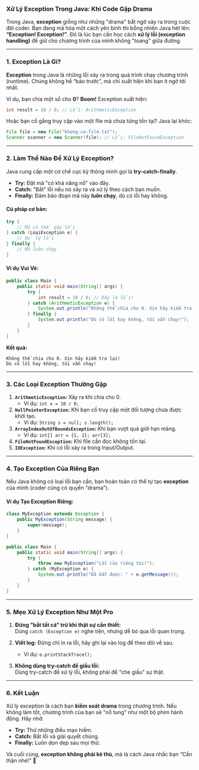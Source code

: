 ### **Xử Lý Exception Trong Java: Khi Code Gặp Drama**

Trong Java, **exception** giống như những "drama" bất ngờ xảy ra trong cuộc đời coder. Bạn đang mã hóa một cách yên bình thì bỗng nhiên Java hét lên: **“Exception! Exception!”**. Đó là lúc bạn cần học cách **xử lý lỗi (exception handling)** để giữ cho chương trình của mình không "toang" giữa đường.

---

### **1. Exception Là Gì?**

**Exception** trong Java là những lỗi xảy ra trong quá trình chạy chương trình (runtime). Chúng không hề “báo trước”, mà chỉ xuất hiện khi bạn ít ngờ tới nhất.

Ví dụ, bạn chia một số cho **0**? **Boom!** Exception xuất hiện:
```java
int result = 10 / 0; // Lỗi: ArithmeticException
```

Hoặc bạn cố gắng truy cập vào một file mà chưa từng tồn tại? Java lại khóc:
```java
File file = new File("khong-co-file.txt");
Scanner scanner = new Scanner(file); // Lỗi: FileNotFoundException
```

---

### **2. Làm Thế Nào Để Xử Lý Exception?**

Java cung cấp một cơ chế cực kỳ thông minh gọi là **try-catch-finally**.
- **Try:** Đặt mã "có khả năng nổ" vào đây.
- **Catch:** "Bắt" lỗi nếu nó xảy ra và xử lý theo cách bạn muốn.
- **Finally:** Đảm bảo đoạn mã này **luôn chạy**, dù có lỗi hay không.

#### **Cú pháp cơ bản:**
```java
try {
    // Mã có thể gây lỗi
} catch (LoạiException e) {
    // Xử lý lỗi
} finally {
    // Mã luôn chạy
}
```

#### **Ví dụ Vui Vẻ:**
```java
public class Main {
    public static void main(String[] args) {
        try {
            int result = 10 / 0; // Đây là lỗi!
        } catch (ArithmeticException e) {
            System.out.println("Không thể chia cho 0. Xin hãy kiểm tra lại!");
        } finally {
            System.out.println("Dù có lỗi hay không, tôi vẫn chạy!");
        }
    }
}
```
**Kết quả:**
```
Không thể chia cho 0. Xin hãy kiểm tra lại!
Dù có lỗi hay không, tôi vẫn chạy!
```

---

### **3. Các Loại Exception Thường Gặp**

1. **`ArithmeticException`:** Xảy ra khi chia cho 0.
    - Ví dụ: `int x = 10 / 0;`
2. **`NullPointerException`:** Khi bạn cố truy cập một đối tượng chưa được khởi tạo.
    - Ví dụ: `String s = null; s.length();`
3. **`ArrayIndexOutOfBoundsException`:** Khi bạn vượt quá giới hạn mảng.
    - Ví dụ: `int[] arr = {1, 2}; arr[3];`
4. **`FileNotFoundException`:** Khi file cần đọc không tồn tại.
5. **`IOException`:** Khi có lỗi xảy ra trong Input/Output.

---

### **4. Tạo Exception Của Riêng Bạn**

Nếu Java không có loại lỗi bạn cần, bạn hoàn toàn có thể tự tạo **exception** của mình (coder cũng có quyền "drama").

#### **Ví dụ Tạo Exception Riêng:**
```java
class MyException extends Exception {
    public MyException(String message) {
        super(message);
    }
}

public class Main {
    public static void main(String[] args) {
        try {
            throw new MyException("Lỗi của riêng tôi!");
        } catch (MyException e) {
            System.out.println("Đã bắt được: " + e.getMessage());
        }
    }
}
```

---

### **5. Mẹo Xử Lý Exception Như Một Pro**

1. **Đừng "bắt tất cả" trừ khi thật sự cần thiết:**  
   Dùng `catch (Exception e)` nghe tiện, nhưng dễ bỏ qua lỗi quan trọng.

2. **Viết log:** Đừng chỉ in ra lỗi, hãy ghi lại vào log để theo dõi về sau.
    - Ví dụ: `e.printStackTrace();`

3. **Không dùng try-catch để giấu lỗi:**  
   Dùng try-catch để xử lý lỗi, không phải để "che giấu" sự thật.

---

### **6. Kết Luận**

Xử lý exception là cách bạn **kiểm soát drama** trong chương trình. Nếu không làm tốt, chương trình của bạn sẽ "nổ tung" như một bộ phim hành động. Hãy nhớ:
- **Try:** Thử những điều mạo hiểm.
- **Catch:** Bắt lỗi và giải quyết chúng.
- **Finally:** Luôn dọn dẹp sau mọi thứ.

Và cuối cùng, **exception không phải kẻ thù**, mà là cách Java nhắc bạn “Cẩn thận nhé!” 🚀
